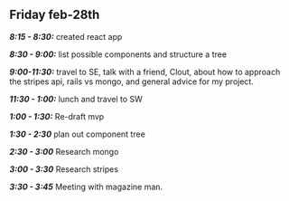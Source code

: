 ## Friday feb-28th
***8:15 - 8:30:*** created react app

***8:30 - 9:00:*** list possible components and structure a tree

***9:00-11:30:*** travel to SE,
             talk with a friend, Clout, about how to approach the stripes api, rails vs mongo, and general advice for my project.

***11:30 - 1:00:*** lunch and travel to SW

***1:00 - 1:30:*** Re-draft mvp

***1:30 - 2:30*** plan out component tree

***2:30 - 3:00*** Research mongo

***3:00 - 3:30*** Research stripes

***3:30 - 3:45*** Meeting with magazine man.
